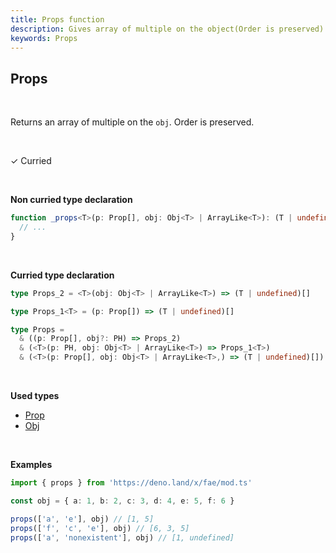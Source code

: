 ```yaml
---
title: Props function
description: Gives array of multiple on the object(Order is preserved)
keywords: Props
---
```


## Props
<br>

Returns an array of multiple on the `obj`. Order is preserved.

<br>

&check; Curried

<br>

**Non curried type declaration**
```typescript
function _props<T>(p: Prop[], obj: Obj<T> | ArrayLike<T>): (T | undefined)[] {
  // ...
}
```
<br>

**Curried type declaration**

```typescript
type Props_2 = <T>(obj: Obj<T> | ArrayLike<T>) => (T | undefined)[]

type Props_1<T> = (p: Prop[]) => (T | undefined)[]

type Props =
  & ((p: Prop[], obj?: PH) => Props_2)
  & (<T>(p: PH, obj: Obj<T> | ArrayLike<T>) => Props_1<T>)
  & (<T>(p: Prop[], obj: Obj<T> | ArrayLike<T>,) => (T | undefined)[])
```
<br>

**Used types**
* [Prop](/types/Prop)
* [Obj](/types/Obj)

<br>

**Examples**
```typescript
import { props } from 'https://deno.land/x/fae/mod.ts'

const obj = { a: 1, b: 2, c: 3, d: 4, e: 5, f: 6 }

props(['a', 'e'], obj) // [1, 5]
props(['f', 'c', 'e'], obj) // [6, 3, 5]
props(['a', 'nonexistent'], obj) // [1, undefined]
```
